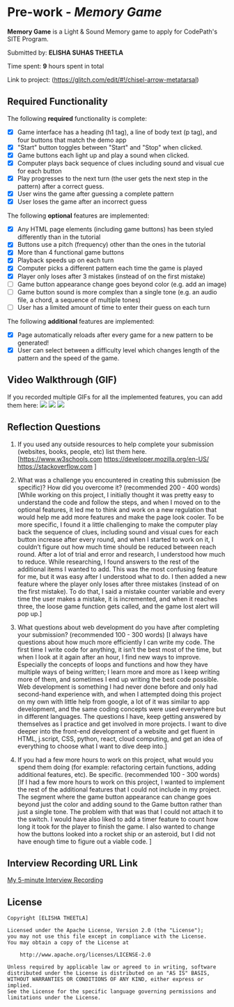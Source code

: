 # Pre-work - _Memory Game_

**Memory Game** is a Light & Sound Memory game to apply for CodePath's SITE Program.

Submitted by: **ELISHA SUHAS THEETLA**

Time spent: **9** hours spent in total

Link to project: (https://glitch.com/edit/#!/chisel-arrow-metatarsal)

## Required Functionality

The following **required** functionality is complete:

- [x] Game interface has a heading (h1 tag), a line of body text (p tag), and four buttons that match the demo app
- [x] "Start" button toggles between "Start" and "Stop" when clicked.
- [x] Game buttons each light up and play a sound when clicked.
- [x] Computer plays back sequence of clues including sound and visual cue for each button
- [x] Play progresses to the next turn (the user gets the next step in the pattern) after a correct guess.
- [x] User wins the game after guessing a complete pattern
- [x] User loses the game after an incorrect guess

The following **optional** features are implemented:

- [x] Any HTML page elements (including game buttons) has been styled differently than in the tutorial
- [x] Buttons use a pitch (frequency) other than the ones in the tutorial
- [x] More than 4 functional game buttons
- [x] Playback speeds up on each turn
- [x] Computer picks a different pattern each time the game is played
- [x] Player only loses after 3 mistakes (instead of on the first mistake)
- [ ] Game button appearance change goes beyond color (e.g. add an image)
- [ ] Game button sound is more complex than a single tone (e.g. an audio file, a chord, a sequence of multiple tones)
- [ ] User has a limited amount of time to enter their guess on each turn

The following **additional** features are implemented:

- [x] Page automatically reloads after every game for a new pattern to be generated!
- [x] User can select between a difficulty level which changes length of the pattern and the speed of the game.

## Video Walkthrough (GIF)

If you recorded multiple GIFs for all the implemented features, you can add them here:
![](http://g.recordit.co/WQTAooCNbf.gif)
![](http://g.recordit.co/e0CmN44iPv.gif)
![](https://user-images.githubusercontent.com/103202623/164828139-65bad722-dc85-4ba2-a6b7-70b0501e68ae.gif)


## Reflection Questions

1. If you used any outside resources to help complete your submission (websites, books, people, etc) list them here.
   [https://www.w3schools.com
   https://developer.mozilla.org/en-US/
   https://stackoverflow.com
   ]

2. What was a challenge you encountered in creating this submission (be specific)? How did you overcome it? (recommended 200 - 400 words)
   [While working on this project, I initially thought it was pretty easy to understand the code and follow the steps, and when I moved on to the optional features, it led me to think and work on a new regulation that would help me add more features and make the page look cooler. To be more specific, I found it a little challenging to make the computer play back the sequence of clues, including sound and visual cues for each button increase after every round, and when I started to work on it, I couldn’t figure out how much time should be reduced between reach round. After a lot of trial and error and research, I understood how much to reduce. While researching, I found answers to the rest of the additional items I wanted to add. This was the most confusing feature for me, but it was easy after I understood what to do. I then added a new feature where the player only loses after three mistakes (instead of on the first mistake). To do that, I said a mistake counter variable and every time the user makes a mistake, it is incremented, and when it reaches three, the loose game function gets called, and the game lost alert will pop up.]
3. What questions about web development do you have after completing your submission? (recommended 100 - 300 words)
   [I always have questions about how much more efficiently I can write my code. The first time I write code for anything, it isn’t the best most of the time, but when I look at it again after an hour, I find new ways to improve. Especially the concepts of loops and functions and how they have multiple ways of being written; I learn more and more as I keep writing more of them, and sometimes I end up writing the best code possible. Web development is something I had never done before and only had second-hand experience with, and when I attempted doing this project on my own with little help from google, a lot of it was similar to app development, and the same coding concepts were used everywhere but in different languages. The questions I have, keep getting answered by themselves as I practice and get involved in more projects. I want to dive deeper into the front-end development of a website and get fluent in HTML, j.script, CSS, python, react, cloud computing, and get an idea of everything to choose what I want to dive deep into.]

4. If you had a few more hours to work on this project, what would you spend them doing (for example: refactoring certain functions, adding additional features, etc). Be specific. (recommended 100 - 300 words)
   [If I had a few more hours to work on this project, I wanted to implement the rest of the additional features that I could not include in my project. The segment where the game button appearance can change goes beyond just the color and adding sound to the Game button rather than just a single tone. The problem with that was that I could not attach it to the switch. I would have also liked to add a timer feature to count how long it took for the player to finish the game. I also wanted to change how the buttons looked into a rocket ship or an asteroid, but I did not have enough time to figure out a viable code.
   ]

## Interview Recording URL Link

[My 5-minute Interview Recording](https://www.loom.com/share/9c139a3c18404e1e90d7ab331fc716c3)

## License

    Copyright [ELISHA THEETLA]

    Licensed under the Apache License, Version 2.0 (the "License");
    you may not use this file except in compliance with the License.
    You may obtain a copy of the License at

        http://www.apache.org/licenses/LICENSE-2.0

    Unless required by applicable law or agreed to in writing, software
    distributed under the License is distributed on an "AS IS" BASIS,
    WITHOUT WARRANTIES OR CONDITIONS OF ANY KIND, either express or implied.
    See the License for the specific language governing permissions and
    limitations under the License.
